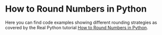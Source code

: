 # How to Round Numbers in Python

Here you can find code examples showing different rounding strategies as covered by the Real Python tutorial [How to Round Numbers in Python](https://realpython.com/python-rounding/).
